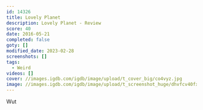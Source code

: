```yaml
---
id: 14326
title: Lovely Planet
description: Lovely Planet - Review
score: 40
date: 2016-05-21
completed: false
goty: []
modified_date: 2023-02-28
screenshots: []
tags:
  - Weird
videos: []
cover: //images.igdb.com/igdb/image/upload/t_cover_big/co4vyz.jpg
image: //images.igdb.com/igdb/image/upload/t_screenshot_huge/dhvfcv40fx67ydvy8izi.jpg
---
```

Wut